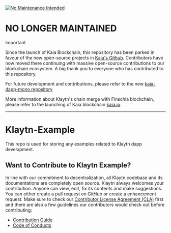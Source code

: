 [![No Maintenance Intended](http://unmaintained.tech/badge.svg)](http://unmaintained.tech/)

# NO LONGER MAINTAINED

> [!IMPORTANT]
> Since the launch of Kaia Blockchain, this repository has been parked in favour of the new open-source projects in [Kaia's Github](https://github.com/kaiachain). Contributors have now moved there continuing with massive open-source contributions to our blockchain ecosystem. A big thank you to everyone who has contributed to this repository.
>
> For future development and contributions, please refer to the new [kaia-dapp-mono repository](https://github.com/kaiachain/kaia-dapp-mono)
>
> More information about Klaytn's chain merge with Finschia blockchain, please refer to the launching of Kaia blockchain [kaia.io](https://kaia.io).

---

# Klaytn-Example

This repo is used for storing any examples related to Klaytn dapp development.  

## Want to Contribute to Klaytn Example? <a id="want-to-contribute"></a>

In line with our commitment to decentralization, all Klaytn codebase and its documentations are completely open source. Klaytn always welcomes your contribution. Anyone can view, edit, fix its contents and make suggestions. You can either create a pull request on GitHub or create a enhancement request. Make sure to check our [Contributor License Agreement (CLA)](https://gist.github.com/e78f99e1c527225637e269cff1bc7e49) first and there are also a few guidelines our contributors would check out before contributing:

- [Contribution Guide](./CONTRIBUTING.md)
- [Code of Conducts](./code-of-conduct.md)